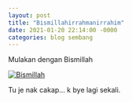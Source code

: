 ```yaml
---
layout: post
title: "Bismillahirrahmanirrahim"
date: 2021-01-20 22:14:00 -0000
categories: blog sembang
---
```


Mulakan dengan Bismillah

[![Bismillah](https://img.youtube.com/vi/KC2EgOmrMJk/0.jpg)](https://www.youtube.com/watch?v=KC2EgOmrMJk)

Tu je nak cakap... k bye lagi sekali.